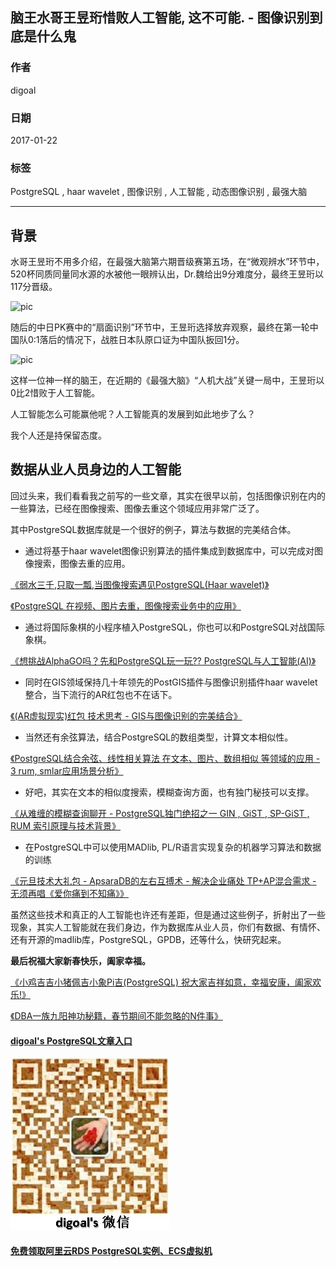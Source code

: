 ## 脑王水哥王昱珩惜败人工智能, 这不可能. - 图像识别到底是什么鬼      
       
### 作者       
digoal        
          
### 日期        
2017-01-22                                  
        
### 标签                                                                                                                        
PostgreSQL , haar wavelet , 图像识别 , 人工智能 , 动态图像识别 , 最强大脑     
      
----        
      
## 背景      
水哥王昱珩不用多介绍，在最强大脑第六期晋级赛第五场，在“微观辨水”环节中，520杯同质同量同水源的水被他一眼辨认出，Dr.魏给出9分难度分，最终王昱珩以117分晋级。  
  
![pic](20170122_01_pic_001.jpg)  
  
随后的中日PK赛中的“扇面识别”环节中，王昱珩选择放弃观察，最终在第一轮中国队0:1落后的情况下，战胜日本队原口证为中国队扳回1分。  
  
![pic](20170122_01_pic_002.jpg)  
  
这样一位神一样的脑王，在近期的《最强大脑》“人机大战”关键一局中，王昱珩以0比2惜败于人工智能。  
  
人工智能怎么可能赢他呢？人工智能真的发展到如此地步了么？  
  
我个人还是持保留态度。  
  
## 数据从业人员身边的人工智能
回过头来，我们看看我之前写的一些文章，其实在很早以前，包括图像识别在内的一些算法，已经在图像搜索、图像去重这个领域应用非常广泛了。  
  
其中PostgreSQL数据库就是一个很好的例子，算法与数据的完美结合体。   
  
- 通过将基于haar wavelet图像识别算法的插件集成到数据库中，可以完成对图像搜索，图像去重的应用。  
  
[《弱水三千,只取一瓢,当图像搜索遇见PostgreSQL(Haar wavelet)》](../201607/20160726_01.md)    
  
[《PostgreSQL 在视频、图片去重，图像搜索业务中的应用》](../201611/20161126_01.md)   
  
- 通过将国际象棋的小程序植入PostgreSQL，你也可以和PostgreSQL对战国际象棋。  
  
[《想挑战AlphaGO吗？先和PostgreSQL玩一玩?? PostgreSQL与人工智能(AI)》](../201701/20170106_01.md)  
  
- 同时在GIS领域保持几十年领先的PostGIS插件与图像识别插件haar wavelet整合，当下流行的AR红包也不在话下。  
  
[《(AR虚拟现实)红包 技术思考 - GIS与图像识别的完美结合》](../201701/20170113_01.md)    
  
- 当然还有余弦算法，结合PostgreSQL的数组类型，计算文本相似性。  
  
[《PostgreSQL结合余弦、线性相关算法 在文本、图片、数组相似 等领域的应用 - 3 rum, smlar应用场景分析》](../201701/20170116_04.md)  
  
- 好吧，其实在文本的相似度搜索，模糊查询方面，也有独门秘技可以支撑。  
  
[《从难缠的模糊查询聊开 - PostgreSQL独门绝招之一 GIN , GiST , SP-GiST , RUM 索引原理与技术背景》](../201612/20161231_01.md)   
  
- 在PostgreSQL中可以使用MADlib, PL/R语言实现复杂的机器学习算法和数据的训练  
  
[《元旦技术大礼包 - ApsaraDB的左右互搏术 - 解决企业痛处 TP+AP混合需求 - 无须再唱《爱你痛到不知痛》》](../201701/20170101_02.md)   
  
虽然这些技术和真正的人工智能也许还有差距，但是通过这些例子，折射出了一些现象，其实人工智能就在我们身边，作为数据库从业人员，你们有数据、有情怀、还有开源的madlib库，PostgreSQL，GPDB，还等什么，快研究起来。  
  
**最后祝福大家新春快乐，阖家幸福。**  
  
[《小鸡吉吉小猪佩吉小象Pi吉(PostgreSQL) 祝大家吉祥如意，幸福安康，阖家欢乐!》](../201701/20170120_01.md)    
  
[《DBA一族九阳神功秘籍，春节期间不能忽略的N件事》](../201701/20170120_02.md)    
                                                            
                                                                    
                          
  
  
  
  
  
  
  
  
  
  
  
  
  
  
  
#### [digoal's PostgreSQL文章入口](https://github.com/digoal/blog/blob/master/README.md "22709685feb7cab07d30f30387f0a9ae")
  
  
![digoal's weixin](../pic/digoal_weixin.jpg "f7ad92eeba24523fd47a6e1a0e691b59")
  
  
  
  
  
  
  
  
#### [免费领取阿里云RDS PostgreSQL实例、ECS虚拟机](https://www.aliyun.com/database/postgresqlactivity "57258f76c37864c6e6d23383d05714ea")
  
